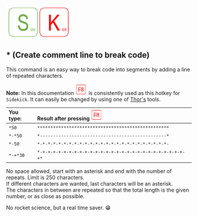 [![Pandora](Images/SKLogo.png)](../README.md)

## * (Create comment line to break code)

This command is an easy way to break code into segments by adding a line of repeated characters.

**Note:** In this documentation ![`F8`](Images/F8.png) is consistently used as this hotkey for `Sidekick`. It can easily be changed by using one of [Thor's](https://github.com/VFPX/Thor) tools.

| You type:                |        Result after pressing ![`F8`](Images/F8.png)                                |
|:-------------------------|:----------------------------------------------------------|
| `*50`                    | `**************************************************` |
| `*-*50`| `*------------------------------------------------*`|
| `*-50`| `*-*-*-*-*-*-*-*-*-*-*-*-*-*-*-*-*-*-*-*-*-*-*-*-*-`| 
| `*-+*30` |`*-+-+-+-+-+-+-+-+-+-+-+-+-+-+-+-+-+-+-+-+-+-+-+-+-+-+-+-+*`|
 
No space allowed, start with an asterisk and end with the number of repeats. Limit is 250 characters.  
If different characters are wanted, last characters will be an asterisk.  
The characters in between are repeated so that the total length is the given number, or as close as possible.

No rocket science, but a real time saver. :grin: